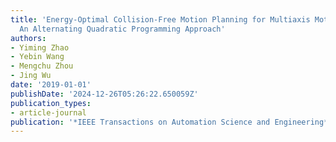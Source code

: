 ```yaml
---
title: 'Energy-Optimal Collision-Free Motion Planning for Multiaxis Motion Systems:
  An Alternating Quadratic Programming Approach'
authors:
- Yiming Zhao
- Yebin Wang
- Mengchu Zhou
- Jing Wu
date: '2019-01-01'
publishDate: '2024-12-26T05:26:22.650059Z'
publication_types:
- article-journal
publication: '*IEEE Transactions on Automation Science and Engineering*'
---
```

